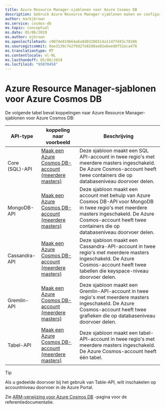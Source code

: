 ```yaml
---
title: Azure Resource Manager-sjablonen voor Azure Cosmos DB
description: Gebruik Azure Resource Manager-sjablonen maken en configureren van Azure Cosmos DB.
author: markjbrown
ms.service: cosmos-db
ms.topic: conceptual
ms.date: 05/06/2019
ms.author: mjbrown
ms.openlocfilehash: c907de019b64a6a9d03206514a1147fd43c78106
ms.sourcegitcommit: 0ae3139c7e2f9d27e8200ae02e6eed6f52aca476
ms.translationtype: MT
ms.contentlocale: nl-NL
ms.lasthandoff: 05/06/2019
ms.locfileid: "65078458"
---
```

# <a name="azure-resource-manager-templates-for-azure-cosmos-db"></a>Azure Resource Manager-sjablonen voor Azure Cosmos DB

De volgende tabel bevat koppelingen naar Azure Resource Manager-sjablonen voor Azure Cosmos DB:

|**API-type** | **koppeling naar voorbeeld**| **Beschrijving** |
|---|---| ---|
|Core (SQL)-API| [Maak een Azure Cosmos DB-account (meerdere masters)](manage-sql-with-resource-manager.md) | Deze sjabloon maakt een SQL API-account in twee regio's met meerdere masters ingeschakeld. De Azure Cosmos-account heeft twee containers die op databaseniveau doorvoer delen. |
| MongoDB-API | [Maak een Azure Cosmos DB-account (meerdere masters)](manage-mongodb-with-resource-manager.md) | Deze sjabloon maakt een account met behulp van Azure Cosmos DB-API voor MongoDB in twee regio's met meerdere masters ingeschakeld. De Azure Cosmos-account heeft twee containers die op databaseniveau doorvoer delen. |
| Cassandra-API | [Maak een Azure Cosmos DB-account (meerdere masters)](manage-cassandra-with-resource-manager.md) | Deze sjabloon maakt een Cassandra-API-account in twee regio's met meerdere masters ingeschakeld. De Azure Cosmos-account heeft twee tabellen die keyspace-niveau doorvoer delen. |
| Gremlin-API| [Maak een Azure Cosmos DB-account (meerdere masters)](manage-gremlin-with-resource-manager.md) | Deze sjabloon maakt een Gremlin-API-account in twee regio's met meerdere masters ingeschakeld. De Azure Cosmos-account heeft twee grafieken die op databaseniveau doorvoer delen. |
| Tabel-API | [Maak een Azure Cosmos DB-account (meerdere masters)](manage-table-with-resource-manager.md) | Deze sjabloon maakt een tabel-API-account in twee regio's met meerdere masters ingeschakeld. De Azure Cosmos-account heeft één tabel. |

> [!TIP]
> Als u gedeelde doorvoer bij het gebruik van Table-API, wilt inschakelen op accountniveau doorvoer in de Azure Portal.

Zie [ARM-verwijzing voor Azure Cosmos DB](/azure/templates/microsoft.documentdb/allversions) -pagina voor de referentiedocumentatie.